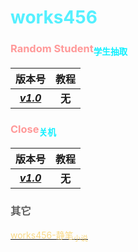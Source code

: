 # <span style="color:#55F0FF">works456</span>

### <span style="color:#FF9999">Random Student</span><span style="color:#0FF0FF"><sub>学生抽取</sub></span>

|**版本号**|**教程**|
|:---:|:---:|
|[***v1.0***](https://github.com/works456/works456/releases/download/RandomStudent1.0/Random.Student.1.0.msi)|**无**|

### <span style="color:#FF9999">Close</span><span style="color:#0FF0FF"><sub>关机</sub></span>

|**版本号**|**教程**|
|:---:|:---:|
|[***v1.0***](https://github.com/works456/works456/releases/download/Close1.0/Close.1.0.msi)|**无**|

### <span style="color:#5F5F5F">其它</span>

[<span style="color:rgba(247,207,102,0.8)">works456-静笔<sub>小说</sub></span>](fiction.md)